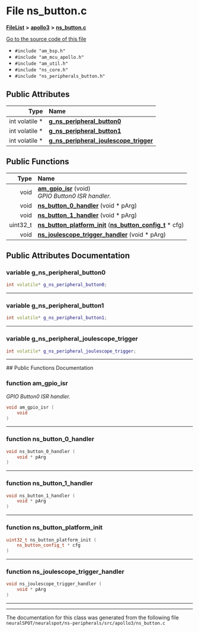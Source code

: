 

# File ns\_button.c



[**FileList**](files.md) **>** [**apollo3**](dir_96b1dd14f5e69a1b588911fee16f56b3.md) **>** [**ns\_button.c**](apollo3_2ns__button_8c.md)

[Go to the source code of this file](apollo3_2ns__button_8c_source.md)



* `#include "am_bsp.h"`
* `#include "am_mcu_apollo.h"`
* `#include "am_util.h"`
* `#include "ns_core.h"`
* `#include "ns_peripherals_button.h"`





















## Public Attributes

| Type | Name |
| ---: | :--- |
|  int volatile \* | [**g\_ns\_peripheral\_button0**](#variable-g_ns_peripheral_button0)  <br> |
|  int volatile \* | [**g\_ns\_peripheral\_button1**](#variable-g_ns_peripheral_button1)  <br> |
|  int volatile \* | [**g\_ns\_peripheral\_joulescope\_trigger**](#variable-g_ns_peripheral_joulescope_trigger)  <br> |
















## Public Functions

| Type | Name |
| ---: | :--- |
|  void | [**am\_gpio\_isr**](#function-am_gpio_isr) (void) <br>_GPIO Button0 ISR handler._  |
|  void | [**ns\_button\_0\_handler**](#function-ns_button_0_handler) (void \* pArg) <br> |
|  void | [**ns\_button\_1\_handler**](#function-ns_button_1_handler) (void \* pArg) <br> |
|  uint32\_t | [**ns\_button\_platform\_init**](#function-ns_button_platform_init) ([**ns\_button\_config\_t**](structns__button__config__t.md) \* cfg) <br> |
|  void | [**ns\_joulescope\_trigger\_handler**](#function-ns_joulescope_trigger_handler) (void \* pArg) <br> |




























## Public Attributes Documentation




### variable g\_ns\_peripheral\_button0 

```C++
int volatile* g_ns_peripheral_button0;
```




<hr>



### variable g\_ns\_peripheral\_button1 

```C++
int volatile* g_ns_peripheral_button1;
```




<hr>



### variable g\_ns\_peripheral\_joulescope\_trigger 

```C++
int volatile* g_ns_peripheral_joulescope_trigger;
```




<hr>
## Public Functions Documentation




### function am\_gpio\_isr 

_GPIO Button0 ISR handler._ 
```C++
void am_gpio_isr (
    void
) 
```




<hr>



### function ns\_button\_0\_handler 

```C++
void ns_button_0_handler (
    void * pArg
) 
```




<hr>



### function ns\_button\_1\_handler 

```C++
void ns_button_1_handler (
    void * pArg
) 
```




<hr>



### function ns\_button\_platform\_init 

```C++
uint32_t ns_button_platform_init (
    ns_button_config_t * cfg
) 
```




<hr>



### function ns\_joulescope\_trigger\_handler 

```C++
void ns_joulescope_trigger_handler (
    void * pArg
) 
```




<hr>

------------------------------
The documentation for this class was generated from the following file `neuralSPOT/neuralspot/ns-peripherals/src/apollo3/ns_button.c`

